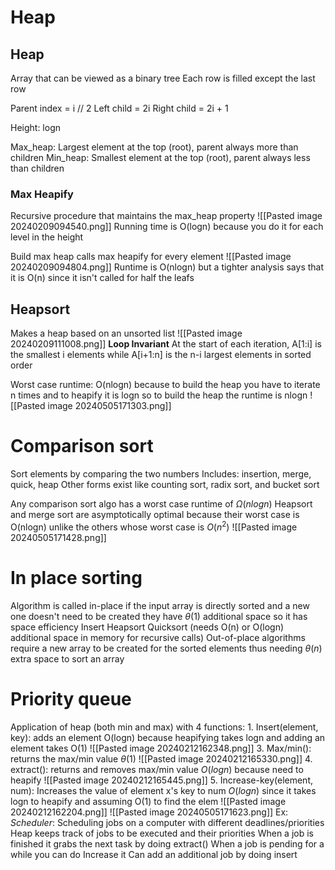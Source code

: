 # Heap
## Heap
Array that can be viewed as a binary tree
Each row is filled except the last row

Parent index = i // 2
Left child = 2i
Right child = 2i + 1

Height: logn

Max_heap: Largest element at the top (root), parent always more than children
Min_heap: Smallest element at the top (root), parent always less than children

### Max Heapify
Recursive procedure that maintains the max_heap property
![[Pasted image 20240209094540.png]]
Running time is O(logn) because you do it for each level in the height

Build max heap calls max heapify for every element
![[Pasted image 20240209094804.png]]
Runtime is O(nlogn) but a tighter analysis says that it is O(n) since it isn't called for half the leafs

## Heapsort
Makes a heap based on an unsorted list
![[Pasted image 20240209111008.png]]
**Loop Invariant** At the start of each iteration, A\[1:i] is the smallest i elements while A\[i+1:n] is the n-i largest elements in sorted order

Worst case runtime: O(nlogn) because to build the heap you have to iterate n times and to heapify it is logn so to build the heap the runtime is nlogn
![[Pasted image 20240505171303.png]]

# Comparison sort
Sort elements by comparing the two numbers
Includes: insertion, merge, quick, heap
Other forms exist like counting sort, radix sort, and bucket sort

Any comparison sort algo has a worst case runtime of $\Omega(nlogn)$ 
	Heapsort and merge sort are asymptotically optimal because their worst case is O(nlogn) unlike the others whose worst case is $O(n^2)$ 
![[Pasted image 20240505171428.png]]

# In place sorting
Algorithm is called in-place if the input array is directly sorted and a new one doesn't need to be created they have $\theta(1)$ additional space so it has space efficiency
	Insert
	Heapsort
	Quicksort (needs O(n) or O(logn) additional space in memory for recursive calls)
Out-of-place algorithms require a new array to be created for the sorted elements thus needing $\theta(n)$ extra space to sort an array

# Priority queue
Application of heap (both min and max) with 4 functions:
	1. Insert(element, key): adds an element O(logn) because heapifying takes logn and adding an element takes O(1) ![[Pasted image 20240212162348.png]]
	3. Max/min(): returns the max/min value $\theta(1)$ ![[Pasted image 20240212165330.png]]
	4. extract(): returns and removes max/min value $O(logn)$ because need to heapify ![[Pasted image 20240212165445.png]]
	5. Increase-key(element, num): Increases the value of element x's key to num $O(logn)$ since it takes logn to heapify and assuming O(1) to find the elem ![[Pasted image 20240212162204.png]] 
![[Pasted image 20240505171623.png]]
Ex: *Scheduler*: Scheduling jobs on a computer with different deadlines/priorities
	Heap keeps track of jobs to be executed and their priorities
	When a job is finished it grabs the next task by doing extract()
	When a job is pending for a while you can do Increase it
	Can add an additional job by doing insert

